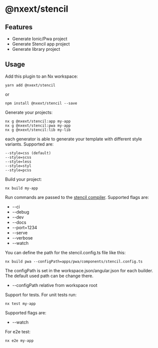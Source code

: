 # @nxext/stencil

## Features

- Generate Ionic/Pwa project
- Generate Stencil app project
- Generate library project

## Usage

Add this plugin to an Nx workspace:

```
yarn add @nxext/stencil
```

or

```
npm install @nxext/stencil --save
```

Generate your projects:

```
nx g @nxext/stencil:app my-app
nx g @nxext/stencil:pwa my-app
nx g @nxext/stencil:lib my-lib
```

each generator is able to generate your template with different style variants. Supported are:

```
--style=css (default)
--style=scss
--style=less
--style=styl
--style=pcss
```

Build your project:

```
nx build my-app
```

Run commands are passed to the [stencil compiler](https://stenciljs.com/docs/cli).
Supported flags are:

- --ci
- --debug
- --dev
- --docs
- --port=1234
- --serve
- --verbose
- --watch

You can define the path for the stencil.config.ts file like this:

```
nx build pwa --configPath=apps/pwa/components/stencil.config.ts
```

The configPath is set in the workspace.json/angular.json for each builder. The default used path can be change there.

- --configPath relative from workspace root

Support for tests. For unit tests run:

```
nx test my-app
```

Supported flags are:

- --watch

For e2e test:

```
nx e2e my-app
```
